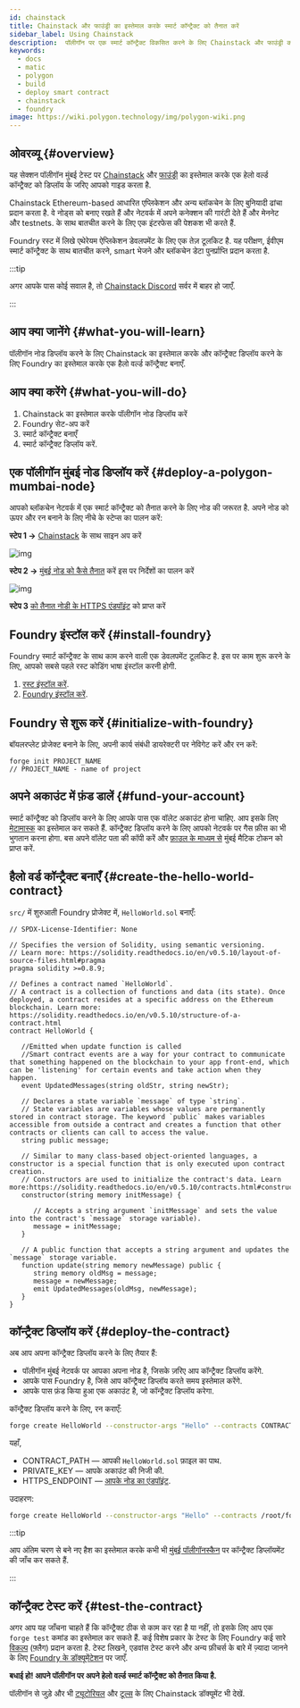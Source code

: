 ```yaml
---
id: chainstack
title: Chainstack और फाउंड्री का इस्तेमाल करके स्मार्ट कॉन्ट्रैक्ट को तैनात करें
sidebar_label: Using Chainstack
description:  पॉलीगॉन पर एक स्मार्ट कॉन्ट्रैक्ट विकसित करने के लिए Chainstack और फाउंड्री का इस्तेमाल करें
keywords:
  - docs
  - matic
  - polygon
  - build
  - deploy smart contract
  - chainstack
  - foundry
image: https://wiki.polygon.technology/img/polygon-wiki.png
---
```


## ओवरव्यू {#overview}

यह सेक्शन पॉलीगॉन मुंबई टेस्ट पर [Chainstack](https://chainstack.com/build-better-with-polygon/) और [फाउंड्री](https://github.com/gakonst/foundry/) का इस्तेमाल करके एक हेलो वर्ल्ड कॉन्ट्रैक्ट को डिप्लॉय के जरिए आपको गाइड करता है.

Chainstack Ethereum-based आधारित एप्लिकेशन और अन्य ब्लॉकचेन के लिए बुनियादी ढांचा प्रदान करता है. वे नोड्स को बनाए रखते हैं और नेटवर्क में अपने कनेक्शन की गारंटी देते हैं और मेननेट और testnets. के साथ बातचीत करने के लिए एक इंटरफेस की पेशकश भी करते हैं.

Foundry रस्ट में लिखे एथेरेयम ऐप्लिकेशन डेवलपमेंट के लिए एक तेज़ टूलकिट है. यह परीक्षण, ईवीएम स्मार्ट कॉन्ट्रैक्ट के साथ बातचीत करने, smart भेजने और ब्लॉकचेन डेटा पुनर्प्राप्ति प्रदान करता है.

:::tip

अगर आपके पास कोई सवाल है, तो [<ins>Chainstack Discord</ins>](https://discord.com/invite/Cymtg2f7pX) सर्वर में बाहर हो जाएँ.

:::

## आप क्या जानेंगे {#what-you-will-learn}

पॉलीगॉन नोड डिप्लॉय करने के लिए Chainstack का इस्तेमाल करके और कॉन्ट्रैक्ट डिप्लॉय करने के लिए Foundry का इस्तेमाल करके एक हैलो वर्ल्ड कॉन्ट्रैक्ट बनाएँ.

## आप क्या करेंगे {#what-you-will-do}

1. Chainstack का इस्तेमाल करके पॉलीगॉन नोड डिप्लॉय करें
2. Foundry सेट-अप करें
3. स्मार्ट कॉन्ट्रैक्ट बनाएँ
4. स्मार्ट कॉन्ट्रैक्ट डिप्लॉय करें.

## एक पॉलीगॉन मुंबई नोड डिप्लॉय करें {#deploy-a-polygon-mumbai-node}

आपको ब्लॉकचेन नेटवर्क में एक स्मार्ट कॉन्ट्रैक्ट को तैनात करने के लिए नोड की जरूरत है. अपने नोड को ऊपर और रन बनाने के लिए नीचे के स्टेप्स का पालन करें:

**स्टेप 1 →** [Chainstack](https://console.chainstack.com/user/account/create) के साथ साइन अप करें

![img](/img/chainstack/sign-up.png)

**स्टेप 2 →** [मुंबई नोड को कैसे तैनात](https://docs.chainstack.com/platform/join-a-public-network#join-a-polygon-pos-network) करें इस पर निर्देशों का पालन करें

![img](/img/chainstack/join-network.png)

**स्टेप 3**  [को तैनात नोडी के HTTPS एंडपॉइंट](https://docs.chainstack.com/platform/view-node-access-and-credentials) को प्राप्त करें

## Foundry इंस्टॉल करें {#install-foundry}

Foundry स्मार्ट कॉन्ट्रैक्ट के साथ काम करने वाली एक डेवलपमेंट टूलकिट है. इस पर काम शुरू करने के लिए, आपको सबसे पहले रस्ट कोडिंग भाषा इंस्टॉल करनी होगी.

1. [रस्ट इंस्टॉल करें](https://www.rust-lang.org/tools/install).
1. [Foundry इंस्टॉल करें](https://github.com/gakonst/foundry/).

## Foundry से शुरू करें {#initialize-with-foundry}

बॉयलरप्लेट प्रोजेक्ट बनाने के लिए, अपनी कार्य संबंधी डायरेक्टरी पर नेविगेट करें और रन करें:

```
forge init PROJECT_NAME
// PROJECT_NAME - name of project
```

## अपने अकाउंट में फ़ंड डालें {#fund-your-account}

स्मार्ट कॉन्ट्रैक्ट को डिप्लॉय करने के लिए आपके पास एक वॉलेट अकाउंट होना चाहिए. आप इसके लिए [मेटामास्क](https://metamask.io/) का इस्तेमाल कर सकते हैं. कॉन्ट्रैक्ट डिप्लॉय करने के लिए आपको नेटवर्क पर गैस फ़ीस का भी भुगतान करना होगा. बस अपने वॉलेट पता की कॉपी करें और [फ़ाउल के माध्यम से](https://faucet.polygon.technology/) मुंबई मैटिक टोकन को प्राप्त करें.

## हैलो वर्ड कॉन्ट्रैक्ट बनाएँ {#create-the-hello-world-contract}

`src/` में शुरुआती Foundry प्रोजेक्ट में, `HelloWorld.sol` बनाएँ:

```
// SPDX-License-Identifier: None

// Specifies the version of Solidity, using semantic versioning.
// Learn more: https://solidity.readthedocs.io/en/v0.5.10/layout-of-source-files.html#pragma
pragma solidity >=0.8.9;

// Defines a contract named `HelloWorld`.
// A contract is a collection of functions and data (its state). Once deployed, a contract resides at a specific address on the Ethereum blockchain. Learn more: https://solidity.readthedocs.io/en/v0.5.10/structure-of-a-contract.html
contract HelloWorld {

   //Emitted when update function is called
   //Smart contract events are a way for your contract to communicate that something happened on the blockchain to your app front-end, which can be 'listening' for certain events and take action when they happen.
   event UpdatedMessages(string oldStr, string newStr);

   // Declares a state variable `message` of type `string`.
   // State variables are variables whose values are permanently stored in contract storage. The keyword `public` makes variables accessible from outside a contract and creates a function that other contracts or clients can call to access the value.
   string public message;

   // Similar to many class-based object-oriented languages, a constructor is a special function that is only executed upon contract creation.
   // Constructors are used to initialize the contract's data. Learn more:https://solidity.readthedocs.io/en/v0.5.10/contracts.html#constructors
   constructor(string memory initMessage) {

      // Accepts a string argument `initMessage` and sets the value into the contract's `message` storage variable).
      message = initMessage;
   }

   // A public function that accepts a string argument and updates the `message` storage variable.
   function update(string memory newMessage) public {
      string memory oldMsg = message;
      message = newMessage;
      emit UpdatedMessages(oldMsg, newMessage);
   }
}
```

## कॉन्ट्रैक्ट डिप्लॉय करें {#deploy-the-contract}

अब आप अपना कॉन्ट्रैक्ट डिप्लॉय करने के लिए तैयार हैं:

* पॉलीगॉन मुंबई नेटवर्क पर आपका अपना नोड है, जिसके ज़रिए आप कॉन्ट्रैक्ट डिप्लॉय करेंगे.
* आपके पास Foundry है, जिसे आप कॉन्ट्रैक्ट डिप्लॉय करते समय इस्तेमाल करेंगे.
* आपके पास फ़ंड किया हुआ एक अकाउंट है, जो कॉन्ट्रैक्ट डिप्लॉय करेगा.

कॉन्ट्रैक्ट डिप्लॉय करने के लिए, रन कराएँ:

```bash
forge create HelloWorld --constructor-args "Hello" --contracts CONTRACT_PATH --private-key PRIVATE_KEY --rpc-url HTTPS_ENDPOINT
```

यहाँ,

* CONTRACT_PATH — आपकी `HelloWorld.sol` फ़ाइल का पाथ.
* PRIVATE_KEY — आपके अकाउंट की निजी की.
* HTTPS_ENDPOINT — [आपके नोड का एंडपॉइंट](https://docs.chainstack.com/platform/view-node-access-and-credentials).

उदाहरण:

```sh
forge create HelloWorld --constructor-args "Hello" --contracts /root/foundry/src/HelloWorld.sol --private-key d8936f6eae35c73a14ea7c1aabb8d068e16889a7f516c8abc482ba4e1489f4cd --rpc-url https://nd-123-456-789.p2pify.com/3c6e0b8a9c15224a8228b9a98ca1531d
```

:::tip

आप अंतिम चरण से बने नए हैश का इस्तेमाल करके कभी भी [<ins>मुंबई पॉलीगॉनस्कैन</ins>](https://mumbai.polygonscan.com/) पर कॉन्ट्रैक्ट डिप्लॉयमेंट की जाँच कर सकते हैं.

:::

## कॉन्ट्रैक्ट टेस्ट करें {#test-the-contract}

अगर आप यह जाँचना चाहते हैं कि कॉन्ट्रैक्ट ठीक से काम कर रहा है या नहीं, तो इसके लिए आप एक `forge test` कमांड का इस्तेमाल कर सकते हैं. कई विशेष प्रकार के टेस्ट के लिए Foundry कई सारे [विकल्प](https://book.getfoundry.sh/reference/forge/forge-test) (फ़्लैग) प्रदान करता है. टेस्ट लिखने, एडवांस टेस्ट करने और अन्य फ़ीचर्स के बारे में ज़्यादा जानने के लिए [Foundry के डॉक्यूमेंटेशन](https://book.getfoundry.sh/forge/tests) पर जाएँ.

**बधाई हो! आपने पॉलीगॉन पर अपने हेलो वर्ल्ड स्मार्ट कॉन्ट्रैक्ट को तैनात किया है.**

पॉलीगॉन से जुड़े और भी [<ins>ट्यूटोरियल</ins>](https://docs.chainstack.com/tutorials/polygon/) और [<ins>टूल्स</ins>](https://docs.chainstack.com/operations/polygon/tools) के लिए Chainstack डॉक्यूमेंट भी देखें.
